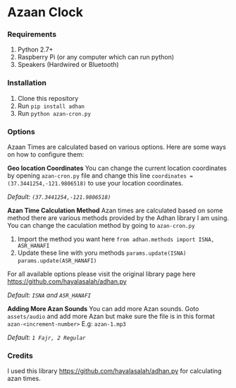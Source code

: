 # Azaan Clock

### Requirements

1. Python 2.7+
2. Raspberry Pi (or any computer which can run python)
3. Speakers (Hardwired or Bluetooth)

### Installation

1. Clone this repository
2. Run `pip install adhan`
3. Run `python azan-cron.py`

### Options

Azaan Times are calculated based on various options. Here are some ways on how to configure them:

**Geo location Coordinates**
You can change the current location coordinates by opening `azan-cron.py` file and change this line `coordinates = (37.3441254,-121.9806518)` to use your location coordinates.

*Default: `(37.3441254,-121.9806518)`*

**Azan Time Calculation Method**
Azan times are calculated based on some method there are various methods provided by the Adhan library I am using. You can change the caculation method by going to `azan-cron.py`

1. Import the method you want here `from adhan.methods import ISNA, ASR_HANAFI`
2. Update these line with yoru methods 
`params.update(ISNA)`
`params.update(ASR_HANAFI)`

For all available options please visit the original library page here https://github.com/hayalasalah/adhan.py

*Default: `ISNA` and `ASR_HANAFI`*

**Adding More Azan Sounds**
You can add more Azan sounds. Goto `assets/audio` and add more Azan but make sure the file is in this format `azan-<increment-number>` E.g: `azan-1.mp3`

*Default: `1 Fajr, 2 Regular`*


### Credits
I used this library https://github.com/hayalasalah/adhan.py for calculating azan times.


